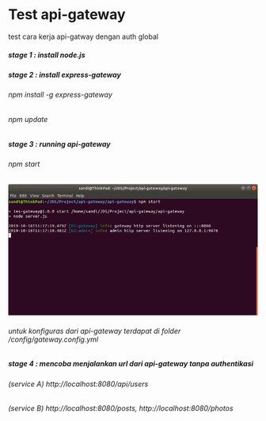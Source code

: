 # Test api-gateway
test cara kerja api-gatway dengan auth global

##### stage 1 : install node.js 

##### stage 2 : install express-gateway
###### npm install -g express-gateway
###### npm update

##### stage 3 : running api-gateway
###### npm start

![Alt text](https://github.com/sandisunandar99/api-gateway/blob/master/img/Screenshot%20from%202019-10-16%2018-17-43.png "Optional title")

###### untuk konfiguras dari api-gateway terdapat di folder /config/gateway.config.yml

##### stage 4 : mencoba menjalankan url dari api-gateway tanpa authentikasi
###### (service A) http://localhost:8080/api/users 
###### (service B) http://localhost:8080/posts, http://localhost:8080/photos
                   
